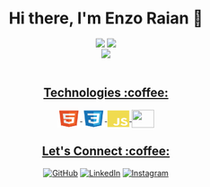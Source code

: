 
<h1 align = "center">Hi there, I'm Enzo Raian 👋</h1>
<div align = "center">
  <img width = "250" src = "https://c.tenor.com/_DOBjnGspYAAAAAC/code-coding.gif"> 
  <img width = "250" src = "https://c.tenor.com/y2JXkY1pXkwAAAAC/cat-computer.gif"> 
  
</div>

<div align = "center">
  <a href="https://github.com/enzoraian">
  <img height="150em" src="https://github-readme-stats.vercel.app/api/top-langs/?username=enzoraian&layout=compact&theme=radical&bg_color=30,0d0d0d,191919&title_color=fff&text_color=fff&icon_color=79ff97"/>
</div>

<div align = "center" style="display: inline_block"><br>
  <h2>Technologies :coffee:</h2>
  <img align="center" alt="HTML" height="30" width="40" src="https://raw.githubusercontent.com/devicons/devicon/master/icons/html5/html5-original.svg">
  <img align="center" alt="CSS" height="30" width="40" src="https://raw.githubusercontent.com/devicons/devicon/master/icons/css3/css3-original.svg">
  <img align="center" alt="Js" height="30" width="40" src="https://raw.githubusercontent.com/devicons/devicon/master/icons/javascript/javascript-plain.svg">
  <img align = "center" src="https://cdn.jsdelivr.net/gh/devicons/devicon/icons/git/git-original.svg" width="40" height="32"/>
</div>


<div align = "center">
  <h2>Let's Connect :coffee:</h2>
  <a href="https://github.com/enzoraian"><img src="https://img.icons8.com/bubbles/50/000000/github.png" alt="GitHub"/></a>
  <a href="https://www.linkedin.com/in/enzo-raian-97a37b197/"><img src="https://img.icons8.com/bubbles/50/000000/linkedin.png" alt="LinkedIn"/></a>
  <a href="https://www.instagram.com/enzo_raian/"><img src="https://img.icons8.com/bubbles/50/000000/instagram.png" alt="Instagram"/></a>	
</div>



